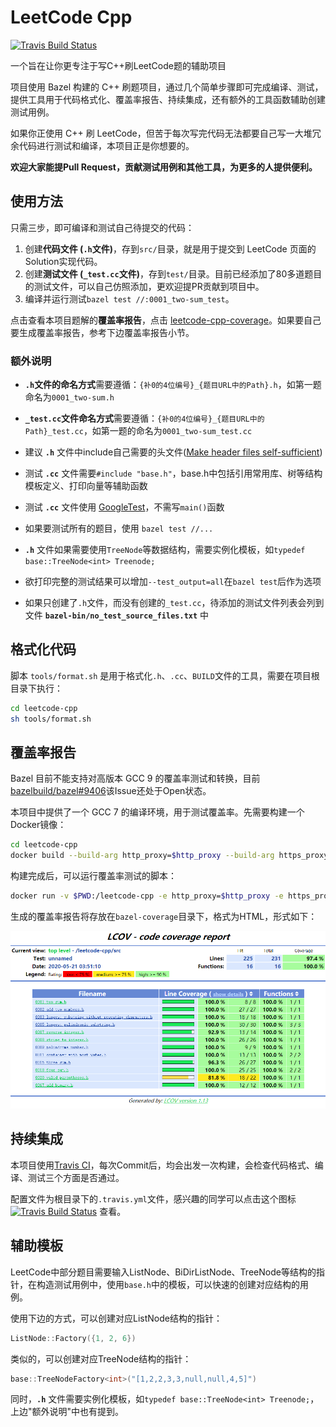 # LeetCode Cpp

[![Travis Build Status][travis-image]][travis-url]

一个旨在让你更专注于写C++刷LeetCode题的辅助项目

项目使用 Bazel 构建的 C++ 刷题项目，通过几个简单步骤即可完成编译、测试，提供工具用于代码格式化、覆盖率报告、持续集成，还有额外的工具函数辅助创建测试用例。

如果你正使用 C++ 刷 LeetCode，但苦于每次写完代码无法都要自己写一大堆冗余代码进行测试和编译，本项目正是你想要的。

**欢迎大家能提Pull Request，贡献测试用例和其他工具，为更多的人提供便利。**



## 使用方法

只需三步，即可编译和测试自己待提交的代码：

1. 创建**代码文件 (`.h`文件)**，存到`src/`目录，就是用于提交到 LeetCode 页面的Solution实现代码。
2. 创建**测试文件 (`_test.cc`文件)**，存到`test/`目录。目前已经添加了80多道题目的测试文件，可以自己仿照添加，更欢迎提PR贡献到项目中。
3. 编译并运行测试`bazel test //:0001_two-sum_test`。

点击查看本项目题解的**覆盖率报告**，点击 [leetcode-cpp-coverage](https://panzhongxian.github.io/leetcode-cpp-coverage/leetcode-cpp/src/index.html)。如果要自己要生成覆盖率报告，参考下边覆盖率报告小节。

### 额外说明

- **`.h`文件的命名方式**需要遵循：`{补0的4位编号}_{题目URL中的Path}.h`，如第一题命名为`0001_two-sum.h`
- **`_test.cc`文件命名方式**需要遵循：`{补0的4位编号}_{题目URL中的Path}_test.cc`，如第一题的命名为`0001_two-sum_test.cc`

- 建议 **`.h`** 文件中include自己需要的头文件([Make header files self-sufficient](https://www.oreilly.com/library/view/c-coding-standards/0321113586/ch24.html))
- 测试 **`.cc`** 文件需要`#include "base.h"`，base.h中包括引用常用库、树等结构模板定义、打印向量等辅助函数
- 测试 **`.cc`** 文件使用 [GoogleTest](https://github.com/google/googletest)，不需写`main()`函数
- 如果要测试所有的题目，使用 `bazel test //...`

- **`.h`** 文件如果需要使用`TreeNode`等数据结构，需要实例化模板，如`typedef base::TreeNode<int> Treenode;`
- 欲打印完整的测试结果可以增加`--test_output=all`在`bazel test`后作为选项

- 如果只创建了`.h`文件，而没有创建的`_test.cc`，待添加的测试文件列表会列到文件 **`bazel-bin/no_test_source_files.txt`** 中



## 格式化代码

 脚本 `tools/format.sh` 是用于格式化`.h`、`.cc`、`BUILD`文件的工具，需要在项目根目录下执行：

```bash
cd leetcode-cpp
sh tools/format.sh
```



## 覆盖率报告

Bazel 目前不能支持对高版本 GCC 9 的覆盖率测试和转换，目前[bazelbuild/bazel#9406](https://github.com/bazelbuild/bazel/issues/9406)该Issue还处于Open状态。

本项目中提供了一个 GCC 7 的编译环境，用于测试覆盖率。先需要构建一个Docker镜像：

```bash
cd leetcode-cpp
docker build --build-arg http_proxy=$http_proxy --build-arg https_proxy=$https_proxy -t ubuntu:18.04 tools/docker
```

构建完成后，可以运行覆盖率测试的脚本：

```bash
docker run -v $PWD:/leetcode-cpp -e http_proxy=$http_proxy -e https_proxy=$https_proxy -t -i ubuntu:18.04 /bin/sh -c "cd leetcode-cpp && tools/coverage.sh"
```

生成的覆盖率报告将存放在`bazel-coverage`目录下，格式为HTML，形式如下：

![Coverage HTML](pic/lcov-coverage.png)



## 持续集成

本项目使用[Travis CI](https://travis-ci.org/)，每次Commit后，均会出发一次构建，会检查代码格式、编译、测试三个方面是否通过。

配置文件为根目录下的`.travis.yml`文件，感兴趣的同学可以点击这个图标 [![Travis Build Status][travis-image]][travis-url] 查看。



## 辅助模板

LeetCode中部分题目需要输入ListNode、BiDirListNode、TreeNode等结构的指针，在构造测试用例中，使用`base.h`中的模板，可以快速的创建对应结构的用例。

使用下边的方式，可以创建对应ListNode结构的指针：

```c++
ListNode::Factory({1, 2, 6})
```

类似的，可以创建对应TreeNode结构的指针：

```c++
base::TreeNodeFactory<int>("[1,2,2,3,3,null,null,4,5]")
```

同时，**`.h`** 文件需要实例化模板，如`typedef base::TreeNode<int> Treenode;`，上边"额外说明"中也有提到。




[travis-image]: https://app.travis-ci.com/panzhongxian/leetcode-cpp.svg?branch=master
[travis-url]: https://app.travis-ci.com/github/panzhongxian/leetcode-cpp


